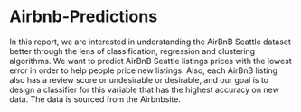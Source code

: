 # Airbnb-Predictions
In this report, we are interested in understanding the AirBnB Seattle dataset better through the lens of classification, regression and clustering algorithms. We want to predict AirBnB Seattle listings prices with the lowest error in order to help people price new listings. Also, each AirBnB listing also has a review score or undesirable or desirable, and our goal is to design a classifier for this variable that has the highest accuracy on new data.​ ​The data is sourced from the ​Airbnb​ site.
